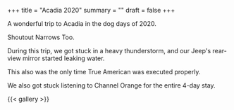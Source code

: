 +++
title = "Acadia 2020"
summary = ""
draft = false
+++

A wonderful trip to Acadia in the dog days of 2020.

Shoutout Narrows Too.

During this trip, we got stuck in a heavy thunderstorm, and our Jeep's rear-view mirror started leaking water.

This also was the only time True American was executed properly.

We also got stuck listening to Channel Orange for the entire 4-day stay.

{{< gallery >}}
